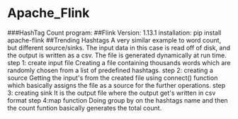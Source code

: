 # Apache_Flink
###HashTag Count program:
##Flink Version: 1.13.1
installation: pip install apache-flink
##Trending Hashtags
A very similar example to word count, but different source/sinks. The input data in this case is read off of disk, and the output is written as a csv. The file is generated dynamically at run time.
step 1: create input file
Creating a file containing thousands words which are randomly chosen from a list of predefined hashtags.
step 2: creating a source
Getting the input's from the created file using connect() function which basically assigns the file as a source for the further operations.
step 3: creating sink
It is the output file where the output get's written in csv format
step 4:map function
Doing group by on the hashtags name and then the count funtion basically generates the total count.

